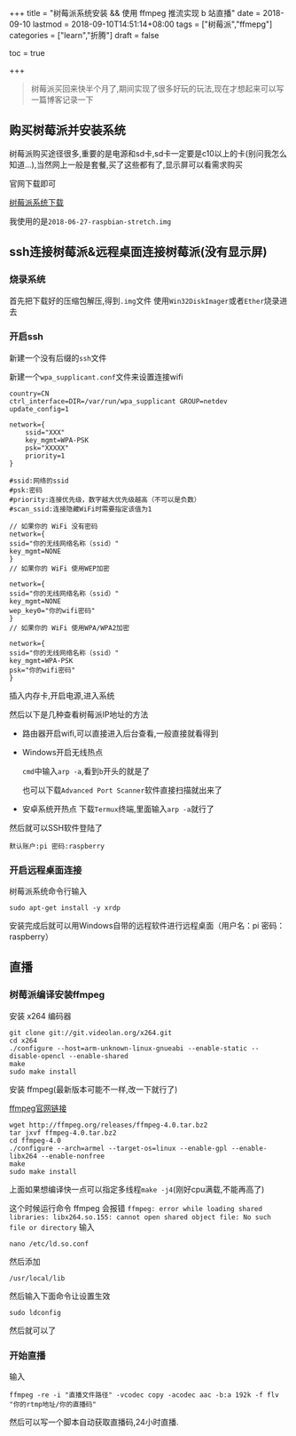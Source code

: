 +++
title = "树莓派系统安装 && 使用 ffmpeg 推流实现 b 站直播"
date = 2018-09-10
lastmod = 2018-09-10T14:51:14+08:00
tags = ["树莓派","ffmepg"]
categories = ["learn","折腾"]
draft = false

toc = true

+++

> 树莓派买回来快半个月了,期间实现了很多好玩的玩法,现在才想起来可以写一篇博客记录一下

<!--more-->

## 购买树莓派并安装系统
树莓派购买途径很多,重要的是电源和sd卡,sd卡一定要是c10以上的卡(别问我怎么知道...),当然网上一般是套餐,买了这些都有了,显示屏可以看需求购买

官网下载即可

[树莓派系统下载](https://www.raspberrypi.org/downloads/raspbian/)

我使用的是`2018-06-27-raspbian-stretch.img`

## ssh连接树莓派&远程桌面连接树莓派(没有显示屏)

### 烧录系统
首先把下载好的压缩包解压,得到`.img`文件
使用`Win32DiskImager`或者`Ether`烧录进去
### 开启ssh
新建一个没有后缀的`ssh`文件

新建一个`wpa_supplicant.conf`文件来设置连接wifi
```
country=CN
ctrl_interface=DIR=/var/run/wpa_supplicant GROUP=netdev
update_config=1

network={
    ssid="XXX"
    key_mgmt=WPA-PSK
    psk="XXXXX"
    priority=1
}
```
```
#ssid:网络的ssid
#psk:密码
#priority:连接优先级，数字越大优先级越高（不可以是负数）
#scan_ssid:连接隐藏WiFi时需要指定该值为1

// 如果你的 WiFi 没有密码
network={
ssid="你的无线网络名称（ssid）"
key_mgmt=NONE
}
// 如果你的 WiFi 使用WEP加密

network={
ssid="你的无线网络名称（ssid）"
key_mgmt=NONE
wep_key0="你的wifi密码"
}
// 如果你的 WiFi 使用WPA/WPA2加密

network={
ssid="你的无线网络名称（ssid）"
key_mgmt=WPA-PSK
psk="你的wifi密码"
}
```
插入内存卡,开启电源,进入系统

然后以下是几种查看树莓派IP地址的方法

- 路由器开启wifi,可以直接进入后台查看,一般直接就看得到
- Windows开启无线热点

  `cmd`中输入`arp -a`,看到`b`开头的就是了

  也可以下载`Advanced Port Scanner`软件直接扫描就出来了
- 安卓系统开热点
  下载`Termux`终端,里面输入`arp -a`就行了

然后就可以SSH软件登陆了

`默认账户:pi 密码:raspberry`

### 开启远程桌面连接
树莓派系统命令行输入
```
sudo apt-get install -y xrdp
```
安装完成后就可以用Windows自带的远程软件进行远程桌面（用户名：pi 密码：raspberry）
## 直播
### 树莓派编译安装ffmpeg
安装 x264 编码器
```
git clone git://git.videolan.org/x264.git
cd x264
./configure --host=arm-unknown-linux-gnueabi --enable-static --disable-opencl --enable-shared
make
sudo make install
```
安装 ffmpeg(最新版本可能不一样,改一下就行了)

[ffmpeg官网链接](http://ffmpeg.org/download.html)
```
wget http://ffmpeg.org/releases/ffmpeg-4.0.tar.bz2
tar jxvf ffmpeg-4.0.tar.bz2
cd ffmpeg-4.0
./configure --arch=armel --target-os=linux --enable-gpl --enable-libx264 --enable-nonfree
make
sudo make install
```
上面如果想编译快一点可以指定多线程`make -j4`(刚好cpu满载,不能再高了)

这个时候运行命令 ffmpeg 会报错
`ffmpeg: error while loading shared libraries: libx264.so.155: cannot open shared object file: No such file or directory`
输入
```
nano /etc/ld.so.conf
```
然后添加
```
/usr/local/lib
```
然后输入下面命令让设置生效
```
sudo ldconfig
```
然后就可以了
### 开始直播
输入
```
ffmpeg -re -i "直播文件路径" -vcodec copy -acodec aac -b:a 192k -f flv "你的rtmp地址/你的直播码"
```
然后可以写一个脚本自动获取直播码,24小时直播.
